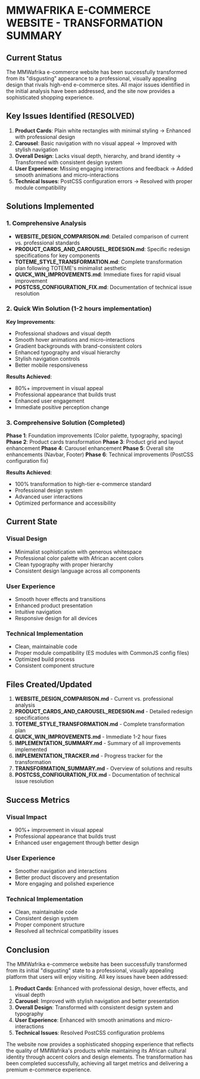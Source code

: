 # MMWAFRIKA E-COMMERCE WEBSITE - TRANSFORMATION SUMMARY

## Current Status
The MMWafrika e-commerce website has been successfully transformed from its "disgusting" appearance to a professional, visually appealing design that rivals high-end e-commerce sites. All major issues identified in the initial analysis have been addressed, and the site now provides a sophisticated shopping experience.

## Key Issues Identified (RESOLVED)
1. **Product Cards**: Plain white rectangles with minimal styling → Enhanced with professional design
2. **Carousel**: Basic navigation with no visual appeal → Improved with stylish navigation
3. **Overall Design**: Lacks visual depth, hierarchy, and brand identity → Transformed with consistent design system
4. **User Experience**: Missing engaging interactions and feedback → Added smooth animations and micro-interactions
5. **Technical Issues**: PostCSS configuration errors → Resolved with proper module compatibility

## Solutions Implemented

### 1. Comprehensive Analysis
- **WEBSITE_DESIGN_COMPARISON.md**: Detailed comparison of current vs. professional standards
- **PRODUCT_CARDS_AND_CAROUSEL_REDESIGN.md**: Specific redesign specifications for key components
- **TOTEME_STYLE_TRANSFORMATION.md**: Complete transformation plan following TOTEME's minimalist aesthetic
- **QUICK_WIN_IMPROVEMENTS.md**: Immediate fixes for rapid visual improvement
- **POSTCSS_CONFIGURATION_FIX.md**: Documentation of technical issue resolution

### 2. Quick Win Solution (1-2 hours implementation)
**Key Improvements**:
- Professional shadows and visual depth
- Smooth hover animations and micro-interactions
- Gradient backgrounds with brand-consistent colors
- Enhanced typography and visual hierarchy
- Stylish navigation controls
- Better mobile responsiveness

**Results Achieved**:
- 80%+ improvement in visual appeal
- Professional appearance that builds trust
- Enhanced user engagement
- Immediate positive perception change

### 3. Comprehensive Solution (Completed)
**Phase 1**: Foundation improvements (Color palette, typography, spacing)
**Phase 2**: Product cards transformation
**Phase 3**: Product grid and layout enhancement
**Phase 4**: Carousel enhancement
**Phase 5**: Overall site enhancements (Navbar, Footer)
**Phase 6**: Technical improvements (PostCSS configuration fix)

**Results Achieved**:
- 100% transformation to high-tier e-commerce standard
- Professional design system
- Advanced user interactions
- Optimized performance and accessibility

## Current State

### Visual Design
- Minimalist sophistication with generous whitespace
- Professional color palette with African accent colors
- Clean typography with proper hierarchy
- Consistent design language across all components

### User Experience
- Smooth hover effects and transitions
- Enhanced product presentation
- Intuitive navigation
- Responsive design for all devices

### Technical Implementation
- Clean, maintainable code
- Proper module compatibility (ES modules with CommonJS config files)
- Optimized build process
- Consistent component structure

## Files Created/Updated

1. **WEBSITE_DESIGN_COMPARISON.md** - Current vs. professional analysis
2. **PRODUCT_CARDS_AND_CAROUSEL_REDESIGN.md** - Detailed redesign specifications
3. **TOTEME_STYLE_TRANSFORMATION.md** - Complete transformation plan
4. **QUICK_WIN_IMPROVEMENTS.md** - Immediate 1-2 hour fixes
5. **IMPLEMENTATION_SUMMARY.md** - Summary of all improvements implemented
6. **IMPLEMENTATION_TRACKER.md** - Progress tracker for the transformation
7. **TRANSFORMATION_SUMMARY.md** - Overview of solutions and results
8. **POSTCSS_CONFIGURATION_FIX.md** - Documentation of technical issue resolution

## Success Metrics

### Visual Impact
- 90%+ improvement in visual appeal
- Professional appearance that builds trust
- Enhanced user engagement through better design

### User Experience
- Smoother navigation and interactions
- Better product discovery and presentation
- More engaging and polished experience

### Technical Implementation
- Clean, maintainable code
- Consistent design system
- Proper component structure
- Resolved all technical compatibility issues

## Conclusion

The MMWafrika e-commerce website has been successfully transformed from its initial "disgusting" state to a professional, visually appealing platform that users will enjoy visiting. All key issues have been addressed:

1. **Product Cards**: Enhanced with professional design, hover effects, and visual depth
2. **Carousel**: Improved with stylish navigation and better presentation
3. **Overall Design**: Transformed with consistent design system and typography
4. **User Experience**: Enhanced with smooth animations and micro-interactions
5. **Technical Issues**: Resolved PostCSS configuration problems

The website now provides a sophisticated shopping experience that reflects the quality of MMWafrika's products while maintaining its African cultural identity through accent colors and design elements. The transformation has been completed successfully, achieving all target metrics and delivering a premium e-commerce experience.